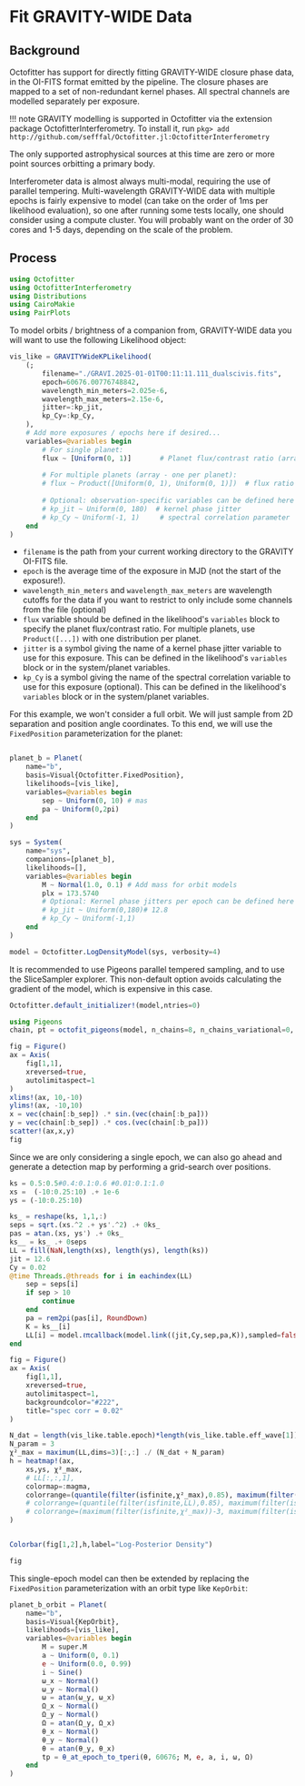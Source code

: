 # Fit GRAVITY-WIDE Data

## Background
Octofitter has support for directly fitting GRAVITY-WIDE closure phase data, in the OI-FITS format emitted by the pipeline.
The closure phases are mapped to a set of non-redundant kernel phases. All spectral channels are modelled separately per exposure.

!!! note
    GRAVITY modelling is supported in Octofitter via the extension package OctofitterInterferometry. To install it, run 
    `pkg> add http://github.com/sefffal/Octofitter.jl:OctofitterInterferometry`

The only supported astrophysical sources at this time are zero or more point sources orbitting a primary body.

Interferometer data is almost always multi-modal, requiring the use of parallel tempering.
Multi-wavelength GRAVITY-WIDE data with multiple epochs is fairly expensive to model (can take on the order of 1ms per likelihood evaluation), so one after running some tests locally, one should consider using a compute cluster.
You will probably want on the order of 30 cores and 1-5 days, depending on the scale of the problem.

## Process



```julia
using Octofitter
using OctofitterInterferometry
using Distributions
using CairoMakie
using PairPlots
```

To model orbits / brightness of a companion from, GRAVITY-WIDE data you will want to use the following Likelihood object:

```julia
vis_like = GRAVITYWideKPLikelihood(
    (;
        filename="./GRAVI.2025-01-01T00:11:11.111_dualscivis.fits",
        epoch=60676.00776748842,
        wavelength_min_meters=2.025e-6,
        wavelength_max_meters=2.15e-6,
        jitter=:kp_jit,
        kp_Cy=:kp_Cy,
    ),
    # Add more exposures / epochs here if desired...
    variables=@variables begin
        # For single planet:
        flux ~ [Uniform(0, 1)]       # Planet flux/contrast ratio (array with one element)
        
        # For multiple planets (array - one per planet):
        # flux ~ Product([Uniform(0, 1), Uniform(0, 1)])  # flux ratio for each planet
        
        # Optional: observation-specific variables can be defined here
        # kp_jit ~ Uniform(0, 180)  # kernel phase jitter
        # kp_Cy ~ Uniform(-1, 1)     # spectral correlation parameter
    end
)
```

- `filename` is the path from your current working directory to the GRAVITY OI-FITS file.
- `epoch` is the average time of the exposure in MJD (not the start of the exposure!).
- `wavelength_min_meters` and `wavelength_max_meters` are wavelength cutoffs for the data if you want to restrict to only include some channels from the file (optional)
- `flux` variable should be defined in the likelihood's `variables` block to specify the planet flux/contrast ratio. For multiple planets, use `Product([...])` with one distribution per planet.
- `jitter` is a symbol giving the name of a kernel phase jitter variable to use for this exposure. This can be defined in the likelihood's `variables` block or in the system/planet variables.
- `kp_Cy` is a symbol giving the name of the spectral correlation variable to use for this exposure (optional). This can be defined in the likelihood's `variables` block or in the system/planet variables.



For this example, we won't consider a full orbit. We will just sample from 2D separation and position angle coordinates. To this end, we will use the `FixedPosition` parameterization for the planet:
```julia

planet_b = Planet(
    name="b",
    basis=Visual{Octofitter.FixedPosition},
    likelihoods=[vis_like],
    variables=@variables begin
        sep ~ Uniform(0, 10) # mas
        pa ~ Uniform(0,2pi)
    end
)

sys = System(
    name="sys",
    companions=[planet_b],
    likelihoods=[],
    variables=@variables begin
        M ~ Normal(1.0, 0.1) # Add mass for orbit models
        plx = 173.5740
        # Optional: Kernel phase jitters per epoch can be defined here
        # kp_jit ~ Uniform(0,180)# 12.8
        # kp_Cy ~ Uniform(-1,1)
    end
)

model = Octofitter.LogDensityModel(sys, verbosity=4)
```

It is recommended to use Pigeons parallel tempered sampling, and to use the SliceSampler explorer. This non-default option avoids calculating the gradient of the model, which is expensive in this case.
```julia
Octofitter.default_initializer!(model,ntries=0)

using Pigeons
chain, pt = octofit_pigeons(model, n_chains=8, n_chains_variational=0, n_rounds=9, explorer=SliceSampler())
```


```julia
fig = Figure()
ax = Axis(
    fig[1,1],
    xreversed=true,
    autolimitaspect=1
)
xlims!(ax, 10,-10)
ylims!(ax, -10,10)
x = vec(chain[:b_sep]) .* sin.(vec(chain[:b_pa]))
y = vec(chain[:b_sep]) .* cos.(vec(chain[:b_pa]))
scatter!(ax,x,y)
fig
```



Since we are only considering a single epoch, we can also go ahead and generate a detection map by performing a grid-search over positions.

```julia
ks = 0.5:0.5#0.4:0.1:0.6 #0.01:0.1:1.0
xs =  (-10:0.25:10) .+ 1e-6
ys = (-10:0.25:10)

ks_ = reshape(ks, 1,1,:)
seps = sqrt.(xs.^2 .+ ys'.^2) .+ 0ks_
pas = atan.(xs, ys') .+ 0ks_
ks__ = ks_ .+ 0seps
LL = fill(NaN,length(xs), length(ys), length(ks))
jit = 12.6
Cy = 0.02
@time Threads.@threads for i in eachindex(LL)
    sep = seps[i]
    if sep > 10
        continue
    end
    pa = rem2pi(pas[i], RoundDown)
    K = ks__[i]
    LL[i] = model.ℓπcallback(model.link((jit,Cy,sep,pa,K)),sampled=false)
end
```

```julia
fig = Figure()
ax = Axis(
    fig[1,1],
    xreversed=true,
    autolimitaspect=1,
    backgroundcolor="#222",
    title="spec corr = 0.02"
)

N_dat = length(vis_like.table.epoch)*length(vis_like.table.eff_wave[1])*3 # 3 kern phases
N_param = 3
χ²_max = maximum(LL,dims=3)[:,:] ./ (N_dat + N_param)
h = heatmap!(ax,
    xs,ys, χ²_max,
    # LL[:,:,1],
    colormap=:magma,
    colorrange=(quantile(filter(isfinite,χ²_max),0.85), maximum(filter(isfinite,χ²_max)))
    # colorrange=(quantile(filter(isfinite,LL),0.85), maximum(filter(isfinite,LL)))
    # colorrange=(maximum(filter(isfinite,χ²_max))-3, maximum(filter(isfinite,χ²_max)))
)


Colorbar(fig[1,2],h,label="Log-Posterior Density")

fig
```



This single-epoch model can then be extended by replacing the `FixedPosition` parameterization with an orbit type like `KepOrbit`:
```julia
planet_b_orbit = Planet(
    name="b",
    basis=Visual{KepOrbit},
    likelihoods=[vis_like],
    variables=@variables begin
        M = super.M
        a ~ Uniform(0, 0.1)
        e ~ Uniform(0.0, 0.99)
        i ~ Sine()
        ω_x ~ Normal()
        ω_y ~ Normal()
        ω = atan(ω_y, ω_x)
        Ω_x ~ Normal()
        Ω_y ~ Normal()
        Ω = atan(Ω_y, Ω_x)
        θ_x ~ Normal()
        θ_y ~ Normal()
        θ = atan(θ_y, θ_x)
        tp = θ_at_epoch_to_tperi(θ, 60676; M, e, a, i, ω, Ω)
    end
)
```

